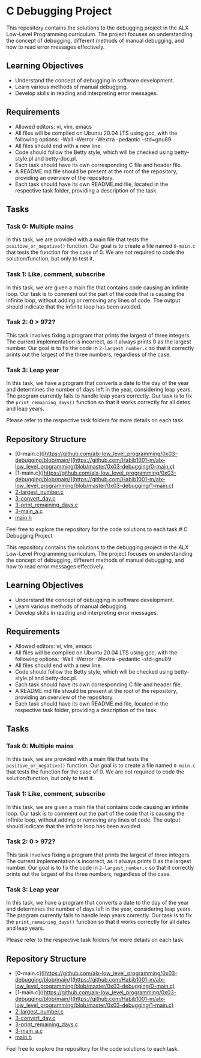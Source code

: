 # C Debugging Project

This repository contains the solutions to the debugging project in the ALX Low-Level Programming curriculum. The project focuses on understanding the concept of debugging, different methods of manual debugging, and how to read error messages effectively.

## Learning Objectives

- Understand the concept of debugging in software development.
- Learn various methods of manual debugging.
- Develop skills in reading and interpreting error messages.

## Requirements

- Allowed editors: vi, vim, emacs
- All files will be compiled on Ubuntu 20.04 LTS using gcc, with the following options: -Wall -Werror -Wextra -pedantic -std=gnu89
- All files should end with a new line.
- Code should follow the Betty style, which will be checked using betty-style.pl and betty-doc.pl.
- Each task should have its own corresponding C file and header file.
- A README.md file should be present at the root of the repository, providing an overview of the repository.
- Each task should have its own README.md file, located in the respective task folder, providing a description of the task.

## Tasks

### Task 0: Multiple mains

In this task, we are provided with a main file that tests the `positive_or_negative()` function. Our goal is to create a file named `0-main.c` that tests the function for the case of 0. We are not required to code the solution/function, but only to test it.

### Task 1: Like, comment, subscribe

In this task, we are given a main file that contains code causing an infinite loop. Our task is to comment out the part of the code that is causing the infinite loop, without adding or removing any lines of code. The output should indicate that the infinite loop has been avoided.

### Task 2: 0 > 972?

This task involves fixing a program that prints the largest of three integers. The current implementation is incorrect, as it always prints 0 as the largest number. Our goal is to fix the code in `2-largest_number.c` so that it correctly prints out the largest of the three numbers, regardless of the case.

### Task 3: Leap year

In this task, we have a program that converts a date to the day of the year and determines the number of days left in the year, considering leap years. The program currently fails to handle leap years correctly. Our task is to fix the `print_remaining_days()` function so that it works correctly for all dates and leap years.

Please refer to the respective task folders for more details on each task.

## Repository Structure

- [0-main.c]([https://github.com/alx-low_level_programming/0x03-debugging/blob/main/](https://github.com/Habib1001-m/alx-low_level_programming/blob/master/0x03-debugging/0-main.c)
- [1-main.c]([https://github.com/alx-low_level_programming/0x03-debugging/blob/main/](https://github.com/Habib1001-m/alx-low_level_programming/blob/master/0x03-debugging/1-main.c)
- [2-largest_number.c](https://github.com/Habib1001-m/alx-low_level_programming/blob/master/0x03-debugging/2-largest_number.c)
- [3-convert_day.c](https://github.com/Habib1001-m/alx-low_level_programming/blob/master/0x03-debugging/3-convert_day.c)
- [3-print_remaining_days.c](https://github.com/Habib1001-m/alx-low_level_programming/blob/master/0x03-debugging/3-print_remaining_days.c)
- [3-main_a.c](https://github.com/Habib1001-m/alx-low_level_programming/blob/master/0x03-debugging/3-main_a.c)
- [main.h](https://github.com/Habib1001-m/alx-low_level_programming/blob/master/0x03-debugging/main.h)

Feel free to explore the repository for the code solutions to each task.# C Debugging Project

This repository contains the solutions to the debugging project in the ALX Low-Level Programming curriculum. The project focuses on understanding the concept of debugging, different methods of manual debugging, and how to read error messages effectively.

## Learning Objectives

- Understand the concept of debugging in software development.
- Learn various methods of manual debugging.
- Develop skills in reading and interpreting error messages.

## Requirements

- Allowed editors: vi, vim, emacs
- All files will be compiled on Ubuntu 20.04 LTS using gcc, with the following options: -Wall -Werror -Wextra -pedantic -std=gnu89
- All files should end with a new line.
- Code should follow the Betty style, which will be checked using betty-style.pl and betty-doc.pl.
- Each task should have its own corresponding C file and header file.
- A README.md file should be present at the root of the repository, providing an overview of the repository.
- Each task should have its own README.md file, located in the respective task folder, providing a description of the task.

## Tasks

### Task 0: Multiple mains

In this task, we are provided with a main file that tests the `positive_or_negative()` function. Our goal is to create a file named `0-main.c` that tests the function for the case of 0. We are not required to code the solution/function, but only to test it.

### Task 1: Like, comment, subscribe

In this task, we are given a main file that contains code causing an infinite loop. Our task is to comment out the part of the code that is causing the infinite loop, without adding or removing any lines of code. The output should indicate that the infinite loop has been avoided.

### Task 2: 0 > 972?

This task involves fixing a program that prints the largest of three integers. The current implementation is incorrect, as it always prints 0 as the largest number. Our goal is to fix the code in `2-largest_number.c` so that it correctly prints out the largest of the three numbers, regardless of the case.

### Task 3: Leap year

In this task, we have a program that converts a date to the day of the year and determines the number of days left in the year, considering leap years. The program currently fails to handle leap years correctly. Our task is to fix the `print_remaining_days()` function so that it works correctly for all dates and leap years.

Please refer to the respective task folders for more details on each task.

## Repository Structure

- [0-main.c]([https://github.com/alx-low_level_programming/0x03-debugging/blob/main/](https://github.com/Habib1001-m/alx-low_level_programming/blob/master/0x03-debugging/0-main.c)
- [1-main.c]([https://github.com/alx-low_level_programming/0x03-debugging/blob/main/](https://github.com/Habib1001-m/alx-low_level_programming/blob/master/0x03-debugging/1-main.c)
- [2-largest_number.c](https://github.com/Habib1001-m/alx-low_level_programming/blob/master/0x03-debugging/2-largest_number.c)
- [3-convert_day.c](https://github.com/Habib1001-m/alx-low_level_programming/blob/master/0x03-debugging/3-convert_day.c)
- [3-print_remaining_days.c](https://github.com/Habib1001-m/alx-low_level_programming/blob/master/0x03-debugging/3-print_remaining_days.c)
- [3-main_a.c](https://github.com/Habib1001-m/alx-low_level_programming/blob/master/0x03-debugging/3-main_a.c)
- [main.h](https://github.com/Habib1001-m/alx-low_level_programming/blob/master/0x03-debugging/main.h)

Feel free to explore the repository for the code solutions to each task.
